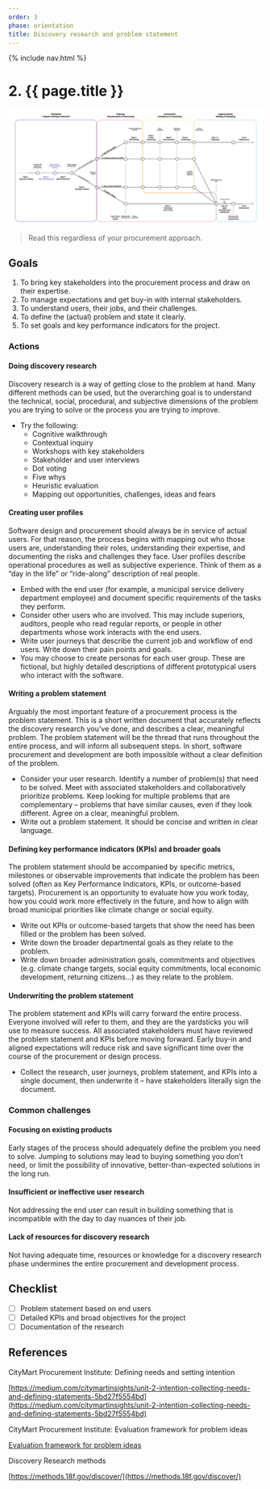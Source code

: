 ```yaml
---
order: 3
phase: orientation
title: Discovery research and problem statement
---
```


{% include nav.html %}

# 2. {{ page.title }}

![Diagram showing who should read step 2](/../images/orientation-2.svg)

> Read this regardless of your procurement approach.

## Goals

1. To bring key stakeholders into the procurement process and draw on their expertise.
2. To manage expectations and get buy-in with internal stakeholders.
3. To understand users, their jobs, and their challenges.
4. To define the (actual) problem and state it clearly.
5. To set goals and key performance indicators for the project.

### Actions

#### Doing discovery research

Discovery research is a way of getting close to the problem at hand. Many different methods can be used, but the overarching goal is to understand the technical, social, procedural, and subjective dimensions of the problem you are trying to solve or the process you are trying to improve.

* Try the following:
  * Cognitive walkthrough
  * Contextual inquiry
  * Workshops with key stakeholders
  * Stakeholder and user interviews
  * Dot voting
  * Five whys
  * Heuristic evaluation
  * Mapping out opportunities, challenges, ideas and fears

#### Creating user profiles

Software design and procurement should always be in service of actual users. For that reason, the process begins with mapping out who those users are, understanding their roles, understanding their expertise, and documenting the risks and challenges they face. User profiles describe operational procedures as well as subjective experience. Think of them as a “day in the life” or “ride-along” description of real people.

* Embed with the end user (for example, a municipal service delivery department employee) and document specific requirements of the tasks they perform.
* Consider other users who are involved. This may include superiors, auditors, people who read regular reports, or people in other departments whose work interacts with the end users.
* Write user journeys that describe the current job and workflow of end users. Write down their pain points and goals.
* You may choose to create personas for each user group. These are fictional, but highly detailed descriptions of different prototypical users who interact with the software.

#### Writing a problem statement

Arguably the most important feature of a procurement process is the problem statement. This is a short written document that accurately reflects the discovery research you’ve done, and describes a clear, meaningful problem. The problem statement will be the thread that runs throughout the entire process, and will inform all subsequent steps. In short, software procurement and development are both impossible without a clear definition of the problem.

* Consider your user research. Identify a number of problem(s) that need to be solved. Meet with associated stakeholders and collaboratively prioritize problems. Keep looking for multiple problems that are complementary – problems that have similar causes, even if they look different. Agree on a clear, meaningful problem.
* Write out a problem statement. It should be concise and written in clear language.

#### Defining key performance indicators (KPIs) and broader goals

The problem statement should be accompanied by specific metrics, milestones or observable improvements that indicate the problem has been solved (often as Key Performance Indicators, KPIs, or outcome-based targets). Procurement is an opportunity to evaluate how you work today, how you could work more effectively in the future, and how to align with broad municipal priorities like climate change or social equity.

* Write out KPIs or outcome-based targets that show the need has been filled or the problem has been solved.
* Write down the broader departmental goals as they relate to the problem.
* Write down broader administration goals, commitments and objectives (e.g. climate change targets, social equity commitments, local economic development, returning citizens…) as they relate to the problem.

#### Underwriting the problem statement

The problem statement and KPIs will carry forward the entire process. Everyone involved will refer to them, and they are the yardsticks you will use to measure success. All associated stakeholders must have reviewed the problem statement and KPIs before moving forward. Early buy-in and aligned expectations will reduce risk and save significant time over the course of the procurement or design process.

* Collect the research, user journeys, problem statement, and KPIs into a single document, then underwrite it – have stakeholders literally sign the document.

### Common challenges

#### Focusing on existing products

Early stages of the process should adequately define the problem you need to solve. Jumping to solutions may lead to buying something you don’t need, or limit the possibility of innovative, better-than-expected solutions in the long run.

#### Insufficient or ineffective user research

Not addressing the end user can result in building something that is incompatible with the day to day nuances of their job.

#### Lack of resources for discovery research

Not having adequate time, resources or knowledge for a discovery research phase undermines the entire procurement and development process.

## Checklist

* [ ] Problem statement based on end users
* [ ] Detailed KPIs and broad objectives for the project
* [ ] Documentation of the research

## References

CityMart Procurement Institute: Defining needs and setting intention

[https://medium.com/citymartinsights/unit-2-intention-collecting-needs-and-defining-statements-5bd27f5554bd](https://medium.com/citymartinsights/unit-2-intention-collecting-needs-and-defining-statements-5bd27f5554bd)

CityMart Procurement Institute: Evaluation framework for problem ideas

[Evaluation framework for problem ideas](https://miro.medium.com/max/1400/0*eF6XTu_mo_9hYAL5)

Discovery Research methods

[https://methods.18f.gov/discover/](https://methods.18f.gov/discover/)
